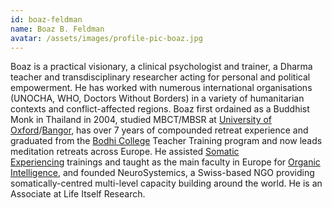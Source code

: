 ```yaml
---
id: boaz-feldman
name: Boaz B. Feldman
avatar: /assets/images/profile-pic-boaz.jpg
---
```


Boaz is a practical visionary, a clinical psychologist and trainer, a Dharma teacher and transdisciplinary researcher acting for personal and political empowerment. He has worked with numerous international organisations (UNOCHA, WHO, Doctors Without Borders) in a variety of humanitarian contexts and conflict-affected regions. Boaz first ordained as a Buddhist Monk in Thailand in 2004, studied MBCT/MBSR at [University of Oxford](https://www.oxfordmindfulness.org/)/[Bangor](https://www.bangor.ac.uk/mindfulness/), has over 7 years of compounded retreat experience and graduated from the [Bodhi College](https://bodhi-college.org/) Teacher Training program and now leads meditation retreats across Europe. He assisted [Somatic Experiencing](https://traumahealing.org/) trainings and taught as the main faculty in Europe for [Organic Intelligence](https://organicintelligence.org/), and founded NeuroSystemics, a Swiss-based NGO providing somatically-centred multi-level capacity building around the world. He is an Associate at Life Itself Research.